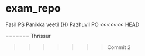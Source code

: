 # exam_repo
Fasil PS
Panikka veetil (H)
Pazhuvil PO
<<<<<<< HEAD

=======
Thrissur
>>>>>>> Commit 2
